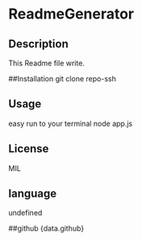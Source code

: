 

# ReadmeGenerator

## Description
This Readme file write.

##Installation
git clone repo-ssh

## Usage
easy run to your terminal node  app.js

## License
MIL

## language
undefined

##github 
{data.github}
    